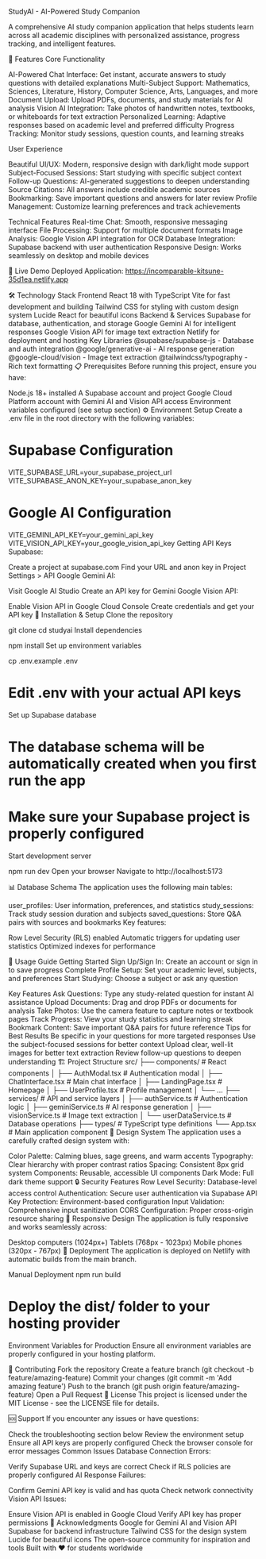 StudyAI - AI-Powered Study Companion

A comprehensive AI study companion application that helps students learn across all academic disciplines with personalized assistance, progress tracking, and intelligent features.

🌟 Features
Core Functionality

AI-Powered Chat Interface: Get instant, accurate answers to study questions with detailed explanations
Multi-Subject Support: Mathematics, Sciences, Literature, History, Computer Science, Arts, Languages, and more
Document Upload: Upload PDFs, documents, and study materials for AI analysis
Vision AI Integration: Take photos of handwritten notes, textbooks, or whiteboards for text extraction
Personalized Learning: Adaptive responses based on academic level and preferred difficulty
Progress Tracking: Monitor study sessions, question counts, and learning streaks

User Experience

Beautiful UI/UX: Modern, responsive design with dark/light mode support
Subject-Focused Sessions: Start studying with specific subject context
Follow-up Questions: AI-generated suggestions to deepen understanding
Source Citations: All answers include credible academic sources
Bookmarking: Save important questions and answers for later review
Profile Management: Customize learning preferences and track achievements

Technical Features
Real-time Chat: Smooth, responsive messaging interface
File Processing: Support for multiple document formats
Image Analysis: Google Vision API integration for OCR
Database Integration: Supabase backend with user authentication
Responsive Design: Works seamlessly on desktop and mobile devices


🚀 Live Demo
Deployed Application: https://incomparable-kitsune-35d1ea.netlify.app

🛠️ Technology Stack
Frontend
React 18 with TypeScript
Vite for fast development and building
Tailwind CSS for styling with custom design system
Lucide React for beautiful icons
Backend & Services
Supabase for database, authentication, and storage
Google Gemini AI for intelligent responses
Google Vision API for image text extraction
Netlify for deployment and hosting
Key Libraries
@supabase/supabase-js - Database and auth integration
@google/generative-ai - AI response generation
@google-cloud/vision - Image text extraction
@tailwindcss/typography - Rich text formatting
📋 Prerequisites
Before running this project, ensure you have:

Node.js 18+ installed
A Supabase account and project
Google Cloud Platform account with Gemini AI and Vision API access
Environment variables configured (see setup section)
⚙️ Environment Setup
Create a .env file in the root directory with the following variables:

# Supabase Configuration
VITE_SUPABASE_URL=your_supabase_project_url
VITE_SUPABASE_ANON_KEY=your_supabase_anon_key

# Google AI Configuration
VITE_GEMINI_API_KEY=your_gemini_api_key
VITE_VISION_API_KEY=your_google_vision_api_key
Getting API Keys
Supabase:

Create a project at supabase.com
Find your URL and anon key in Project Settings > API
Google Gemini AI:

Visit Google AI Studio
Create an API key for Gemini
Google Vision API:

Enable Vision API in Google Cloud Console
Create credentials and get your API key
🚀 Installation & Setup
Clone the repository

git clone <repository-url>
cd studyai
Install dependencies

npm install
Set up environment variables

cp .env.example .env
# Edit .env with your actual API keys
Set up Supabase database

# The database schema will be automatically created when you first run the app
# Make sure your Supabase project is properly configured
Start development server

npm run dev
Open your browser Navigate to http://localhost:5173

📊 Database Schema
The application uses the following main tables:

user_profiles: User information, preferences, and statistics
study_sessions: Track study session duration and subjects
saved_questions: Store Q&A pairs with sources and bookmarks
Key features:

Row Level Security (RLS) enabled
Automatic triggers for updating user statistics
Optimized indexes for performance

🎯 Usage Guide
Getting Started
Sign Up/Sign In: Create an account or sign in to save progress
Complete Profile Setup: Set your academic level, subjects, and preferences
Start Studying: Choose a subject or ask any question

Key Features
Ask Questions: Type any study-related question for instant AI assistance
Upload Documents: Drag and drop PDFs or documents for analysis
Take Photos: Use the camera feature to capture notes or textbook pages
Track Progress: View your study statistics and learning streak
Bookmark Content: Save important Q&A pairs for future reference
Tips for Best Results
Be specific in your questions for more targeted responses
Use the subject-focused sessions for better context
Upload clear, well-lit images for better text extraction
Review follow-up questions to deepen understanding
🏗️ Project Structure
src/
├── components/          # React components
│   ├── AuthModal.tsx   # Authentication modal
│   ├── ChatInterface.tsx # Main chat interface
│   ├── LandingPage.tsx # Homepage
│   ├── UserProfile.tsx # Profile management
│   └── ...
├── services/           # API and service layers
│   ├── authService.ts  # Authentication logic
│   ├── geminiService.ts # AI response generation
│   ├── visionService.ts # Image text extraction
│   └── userDataService.ts # Database operations
├── types/              # TypeScript type definitions
└── App.tsx            # Main application component
🎨 Design System
The application uses a carefully crafted design system with:

Color Palette: Calming blues, sage greens, and warm accents
Typography: Clear hierarchy with proper contrast ratios
Spacing: Consistent 8px grid system
Components: Reusable, accessible UI components
Dark Mode: Full dark theme support
🔒 Security Features
Row Level Security: Database-level access control
Authentication: Secure user authentication via Supabase
API Key Protection: Environment-based configuration
Input Validation: Comprehensive input sanitization
CORS Configuration: Proper cross-origin resource sharing
📱 Responsive Design
The application is fully responsive and works seamlessly across:

Desktop computers (1024px+)
Tablets (768px - 1023px)
Mobile phones (320px - 767px)
🚀 Deployment
The application is deployed on Netlify with automatic builds from the main branch.

Manual Deployment
npm run build
# Deploy the dist/ folder to your hosting provider
Environment Variables for Production
Ensure all environment variables are properly configured in your hosting platform.

🤝 Contributing
Fork the repository
Create a feature branch (git checkout -b feature/amazing-feature)
Commit your changes (git commit -m 'Add amazing feature')
Push to the branch (git push origin feature/amazing-feature)
Open a Pull Request
📄 License
This project is licensed under the MIT License - see the LICENSE file for details.

🆘 Support
If you encounter any issues or have questions:

Check the troubleshooting section below
Review the environment setup
Ensure all API keys are properly configured
Check the browser console for error messages
Common Issues
Database Connection Errors:

Verify Supabase URL and keys are correct
Check if RLS policies are properly configured
AI Response Failures:

Confirm Gemini API key is valid and has quota
Check network connectivity
Vision API Issues:

Ensure Vision API is enabled in Google Cloud
Verify API key has proper permissions
🙏 Acknowledgments
Google for Gemini AI and Vision API
Supabase for backend infrastructure
Tailwind CSS for the design system
Lucide for beautiful icons
The open-source community for inspiration and tools
Built with ❤️ for students worldwide
